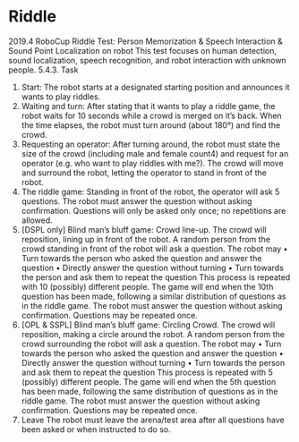 # Riddle
2019.4 RoboCup Riddle Test: Person Memorization &amp; Speech Interaction &amp; Sound Point Localization on robot
This test focuses on human detection, sound localization, speech recognition, and robot interaction with unknown people.
5.4.3. Task
1. Start: The robot starts at a designated starting position and announces it wants to play
riddles.
2. Waiting and turn: After stating that it wants to play a riddle game, the robot waits for
10 seconds while a crowd is merged on it’s back. When the time elapses, the robot must
turn around (about 180°) and find the crowd.
3. Requesting an operator: After turning around, the robot must state the size of the
crowd (including male and female count4) and request for an operator (e.g. who want to
play riddles with me?). The crowd will move and surround the robot, letting the operator
to stand in front of the robot.
4. The riddle game: Standing in front of the robot, the operator will ask 5 questions.
The robot must answer the question without asking confirmation. Questions will only be
asked only once; no repetitions are allowed.
5. [DSPL only] Blind man’s bluff game: Crowd line-up. The crowd will reposition,
lining up in front of the robot. A random person from the crowd standing in front of the
robot will ask a question. The robot may
• Turn towards the person who asked the question and answer the question
• Directly answer the question without turning
• Turn towards the person and ask them to repeat the question
This process is repeated with 10 (possibly) different people. The game will end when the
10th question has been made, following a similar distribution of questions as in the riddle
game. The robot must answer the question without asking confirmation. Questions may
be repeated once.
5. [OPL & SSPL] Blind man’s bluff game: Circling Crowd. The crowd will reposition,
making a circle around the robot. A random person from the crowd surrounding the robot
will ask a question. The robot may
• Turn towards the person who asked the question and answer the question
• Directly answer the question without turning
• Turn towards the person and ask them to repeat the question
This process is repeated with 5 (possibly) different people. The game will end when the
5th question has been made, following the same distribution of questions as in the riddle
game. The robot must answer the question without asking confirmation. Questions may
be repeated once.
6. Leave The robot must leave the arena/test area after all questions have been asked or
when instructed to do so.
